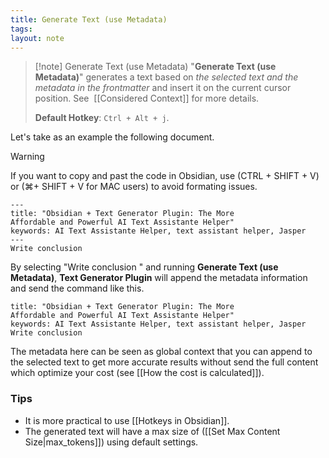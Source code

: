 ```yaml
---
title: Generate Text (use Metadata)
tags: 
layout: note 
---
```

> [!note] Generate Text (use Metadata)
> "**Generate Text (use Metadata)**" generates a text based on *the selected text and the metadata in the frontmatter*  and insert it on the current cursor position. See  [[Considered Context]] for more details.  
> 
> **Default Hotkey**:  `Ctrl + Alt + j`.

Let's take as an example the following document.

> [!warning]
> If you want to copy and past the code in Obsidian, use (CTRL + SHIFT + V) or (⌘+ SHIFT + V for MAC users) to avoid formating issues.

```
---
title: "Obsidian + Text Generator Plugin: The More 
Affordable and Powerful AI Text Assistante Helper"
keywords: AI Text Assistante Helper, text assistant helper, Jasper
--- 
Write conclusion
```

By selecting "Write conclusion " and running **Generate Text (use Metadata)**, **Text Generator Plugin** will append the metadata information and send the command like this.

```
title: "Obsidian + Text Generator Plugin: The More 
Affordable and Powerful AI Text Assistante Helper" 
keywords: AI Text Assistante Helper, text assistant helper, Jasper 
Write conclusion  
```

The metadata here can be seen as global context that you can append to the selected text to get more accurate results without send the full content which optimize your cost (see [[How the cost is calculated]]).  

### Tips
* It is more practical to use [[Hotkeys in Obsidian]].
* The generated text will have a max size of ([[Set Max Content Size|max_tokens]]) using default settings.
